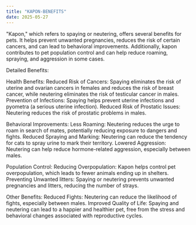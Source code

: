```yaml
---
title: "KAPON-BENEFITS"
date: 2025-05-27
---
```

"Kapon," which refers to spaying or neutering, offers several benefits for pets. It helps prevent unwanted pregnancies, reduces the risk of certain cancers, and can lead to behavioral improvements. Additionally, kapon contributes to pet population control and can help reduce roaming, spraying, and aggression in some cases. 

Detailed Benefits:

Health Benefits: 
Reduced Risk of Cancers: Spaying eliminates the risk of uterine and ovarian cancers in females and reduces the risk of breast cancer, while neutering eliminates the risk of testicular cancer in males. 
Prevention of Infections: Spaying helps prevent uterine infections and pyometra (a serious uterine infection). 
Reduced Risk of Prostatic Issues: Neutering reduces the risk of prostatic problems in males. 

Behavioral Improvements: 
Less Roaming: Neutering reduces the urge to roam in search of mates, potentially reducing exposure to dangers and fights. 
Reduced Spraying and Marking: Neutering can reduce the tendency for cats to spray urine to mark their territory. 
Lowered Aggression: Neutering can help reduce hormone-related aggression, especially between males. 

Population Control: 
Reducing Overpopulation: Kapon helps control pet overpopulation, which leads to fewer animals ending up in shelters. 
Preventing Unwanted litters: Spaying or neutering prevents unwanted pregnancies and litters, reducing the number of strays. 

Other Benefits: 
Reduced Fights: Neutering can reduce the likelihood of fights, especially between males. 
Improved Quality of Life: Spaying and neutering can lead to a happier and healthier pet, free from the stress and behavioral changes associated with reproductive cycles. 
